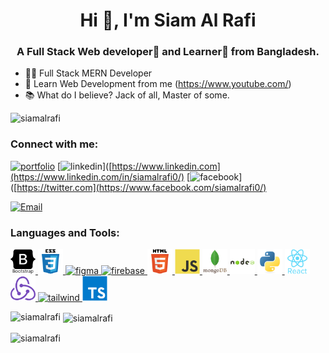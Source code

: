 <h1 align="center">Hi 👋, I'm Siam Al Rafi</h1>
<h3 align="center">A Full Stack Web developer🎯 and Learner🏫 from Bangladesh.</h3>


- 👨‍💻 Full Stack MERN Developer
- 🎥 Learn Web Development from me (https://www.youtube.com/) <!-- - 🌱 Currently learning Vue.js -->
- 📚 What do I believe? Jack of all, Master of some.



<p align="left"> <img src="https://komarev.com/ghpvc/?username=siamalrafi&label=Profile%20views&color=0e75b6&style=flat" alt="siamalrafi" /> </p>

<h3 align="left">Connect with me:</h3>

[![portfolio](https://img.shields.io/badge/my_portfolio-000?style=for-the-badge&logo=ko-fi&logoColor=white)](https://siamalrafi.netlify.app/)
[![linkedin](https://img.shields.io/badge/linkedin-0A66C2?style=for-the-badge&logo=linkedin&logoColor=white)]([https://www.linkedin.com](https://www.linkedin.com/in/siamalrafi0/)
[![facebook](https://img.shields.io/badge/twitter-1DA1F2?style=for-the-badge&logo=twitter&logoColor=white)]([https://twitter.com](https://www.facebook.com/siamalrafi0/)

<a href="mailto:rahathasandipto@gmail.com"><img alt="Email" src="https://img.shields.io/badge/Email-rahathasandipto@gmail.com.com-blue?style=flat-square&logo=gmail"></a>
</p>
<p align="left">
</p>

<h3 align="left">Languages and Tools:</h3>
<p align="left"> <a href="https://getbootstrap.com" target="_blank" rel="noreferrer"> <img src="https://raw.githubusercontent.com/devicons/devicon/master/icons/bootstrap/bootstrap-plain-wordmark.svg" alt="bootstrap" width="40" height="40"/> </a> <a href="https://www.w3schools.com/css/" target="_blank" rel="noreferrer"> <img src="https://raw.githubusercontent.com/devicons/devicon/master/icons/css3/css3-original-wordmark.svg" alt="css3" width="40" height="40"/> </a> <a href="https://www.figma.com/" target="_blank" rel="noreferrer"> <img src="https://www.vectorlogo.zone/logos/figma/figma-icon.svg" alt="figma" width="40" height="40"/> </a> <a href="https://firebase.google.com/" target="_blank" rel="noreferrer"> <img src="https://www.vectorlogo.zone/logos/firebase/firebase-icon.svg" alt="firebase" width="40" height="40"/> </a> <a href="https://www.w3.org/html/" target="_blank" rel="noreferrer"> <img src="https://raw.githubusercontent.com/devicons/devicon/master/icons/html5/html5-original-wordmark.svg" alt="html5" width="40" height="40"/> </a> <a href="https://developer.mozilla.org/en-US/docs/Web/JavaScript" target="_blank" rel="noreferrer"> <img src="https://raw.githubusercontent.com/devicons/devicon/master/icons/javascript/javascript-original.svg" alt="javascript" width="40" height="40"/> </a> <a href="https://www.mongodb.com/" target="_blank" rel="noreferrer"> <img src="https://raw.githubusercontent.com/devicons/devicon/master/icons/mongodb/mongodb-original-wordmark.svg" alt="mongodb" width="40" height="40"/> </a> <a href="https://nodejs.org" target="_blank" rel="noreferrer"> <img src="https://raw.githubusercontent.com/devicons/devicon/master/icons/nodejs/nodejs-original-wordmark.svg" alt="nodejs" width="40" height="40"/> </a> <a href="https://www.python.org" target="_blank" rel="noreferrer"> <img src="https://raw.githubusercontent.com/devicons/devicon/master/icons/python/python-original.svg" alt="python" width="40" height="40"/> </a> <a href="https://reactjs.org/" target="_blank" rel="noreferrer"> <img src="https://raw.githubusercontent.com/devicons/devicon/master/icons/react/react-original-wordmark.svg" alt="react" width="40" height="40"/> </a> <a href="https://redux.js.org" target="_blank" rel="noreferrer"> <img src="https://raw.githubusercontent.com/devicons/devicon/master/icons/redux/redux-original.svg" alt="redux" width="40" height="40"/> </a> <a href="https://tailwindcss.com/" target="_blank" rel="noreferrer"> <img src="https://www.vectorlogo.zone/logos/tailwindcss/tailwindcss-icon.svg" alt="tailwind" width="40" height="40"/> </a> <a href="https://www.typescriptlang.org/" target="_blank" rel="noreferrer"> <img src="https://raw.githubusercontent.com/devicons/devicon/master/icons/typescript/typescript-original.svg" alt="typescript" width="40" height="40"/> </a> </p>

<p><img align="left" src="https://github-readme-stats.vercel.app/api/top-langs?username=siamalrafi&show_icons=true&locale=en&layout=compact" alt="siamalrafi" /></p>

<p>&nbsp;<img align="center" src="https://github-readme-stats.vercel.app/api?username=siamalrafi&show_icons=true&locale=en" alt="siamalrafi" /></p>

<p><img align="center" src="https://github-readme-streak-stats.herokuapp.com/?user=siamalrafi&" alt="siamalrafi" /></p>



 
